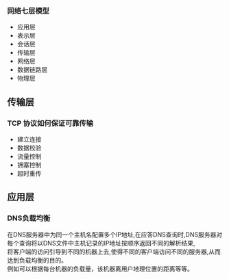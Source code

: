 ### 网络七层模型  
- 应用层  
- 表示层  
- 会话层  
- 传输层  
- 网络层  
- 数据链路层  
- 物理层  

## 传输层  
### TCP 协议如何保证可靠传输  
- 建立连接    
- 数据校验  
- 流量控制  
- 拥塞控制  
- 超时重传  


## 应用层  

### DNS负载均衡  
在DNS服务器中为同一个主机名配置多个IP地址,在应答DNS查询时,DNS服务器对每个查询将以DNS文件中主机记录的IP地址按顺序返回不同的解析结果,  
将客户端的访问引导到不同的机器上去,使得不同的客户端访问不同的服务器,从而达到负载均衡的目的｡  
例如可以根据每台机器的负载量，该机器离用户地理位置的距离等等。  























